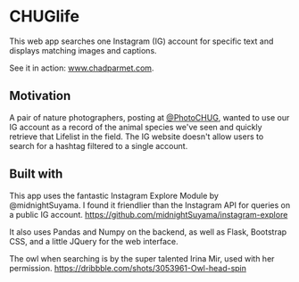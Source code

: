 # CHUGlife

This web app searches one Instagram (IG) account for specific text and displays matching images and captions.

See it in action: www.chadparmet.com.

## Motivation
A pair of nature photographers, posting at [@PhotoCHUG](www.instagram.com/photochug), wanted to use our IG account as a record of the animal species we've seen and quickly retrieve that Lifelist in the field. The IG website doesn't allow users to search for a hashtag filtered to a single account.

## Built with
This app uses the fantastic Instagram Explore Module by @midnightSuyama. I found it friendlier than the Instagram API for queries on a public IG account.
https://github.com/midnightSuyama/instagram-explore

It also uses Pandas and Numpy on the backend, as well as Flask, Bootstrap CSS, and a little JQuery for the web interface.

The owl when searching is by the super talented Irina Mir, used with her permission.
https://dribbble.com/shots/3053961-Owl-head-spin